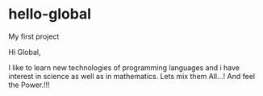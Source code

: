 # hello-global
My first project

Hi Global,
  
  I like to learn new technologies of programming languages and i have interest in science as well as in mathematics.
  Lets mix them All...! And feel the Power.!!!
